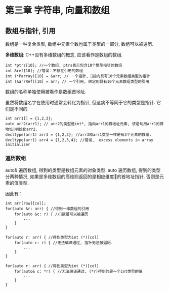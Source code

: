 第三章 字符串, 向量和数组
======

数组与指针, 引用
----

数组是一种复合类型, 数组中元素个数也属于类型的一部分, 数组可以被遍历.

**多维数组**: C++没有多维数组的概念, 应该看作是数组的数组.


```
int *ptrs[10]; //一个数组, ptrs表示包含10个整型指针的数组
int &ref[10]; //错误：不存在引用的数组
int (*Parray)[10] = &arr; // 一个指针, 指向具有10个元素数组类型的指针
int (&arrRef)[10] = arr; // 一个引用, 绑定到具有10个元素数组类型的引用
```

数组的名称单独使用被看作是数组首地址.

虽然将数组名字在使用时通常会转化为指针,  但这病不等同于它的类型是指针. 它们是不同的.

```
int arr1[] = {1,2,3}; 
auto arr2(arr1); // arr2的类型是int*, 指向arr1的首地址元素, 该语句用arr1的首地址初始化arr2.
decltype(arr1) arr3 = {1,2,3}; //arr3和arr1类型一样是有3个元素的数组.
decltype(arr1) arr4 = {1,2,3,4}; //错误,  excess elements in array initializer
```


### 遍历数组

auto& 遍历数组, 得到的类型是数组元素的对象类型.
auto  遍历数组, 得到的类型分两种情况, 如果是多维数组的高维则返回的是相应维度的首地址指针. 否则是元素的值类型.

因此有：
```
int arr[row][col];
for(auto &r: arr) { //得到一维数组的引用
    for(auto &c: r) { //数组可以被遍历
        ...
    }
}

for(auto r: arr) { //得到类型为int (*)[col]
    for(auto c: r) { //无法编译通过, 指针无法被遍历.
        ...
    }
}

for(auto r: arr) { //得到类型为int (*)[col]
    for(auto& c: *r) { //无法编译通过, (*r)得到的是一个int类型的值
        ...
    }
}
```
